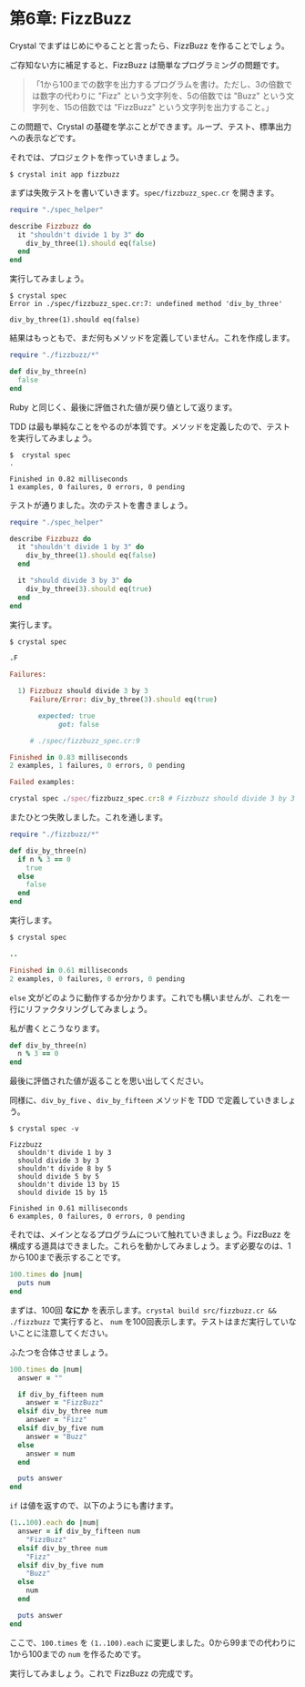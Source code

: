 # 第6章: FizzBuzz

Crystal でまずはじめにやることと言ったら、FizzBuzz を作ることでしょう。

ご存知ない方に補足すると、FizzBuzz は簡単なプログラミングの問題です。

> 「1から100までの数字を出力するプログラムを書け。ただし、3の倍数では数字の代わりに "Fizz" という文字列を、5の倍数では "Buzz" という文字列を、15の倍数では "FizzBuzz" という文字列を出力すること。」

この問題で、Crystal の基礎を学ぶことができます。ループ、テスト、標準出力への表示などです。

それでは、プロジェクトを作っていきましょう。

```text
$ crystal init app fizzbuzz
```

まずは失敗テストを書いていきます。`spec/fizzbuzz_spec.cr` を開きます。

```ruby
require "./spec_helper"

describe Fizzbuzz do
  it "shouldn't divide 1 by 3" do
    div_by_three(1).should eq(false)
  end
end
```

実行してみましょう。

```text
$ crystal spec
Error in ./spec/fizzbuzz_spec.cr:7: undefined method 'div_by_three'

div_by_three(1).should eq(false)
```

結果はもっともで、まだ何もメソッドを定義していません。これを作成します。

```ruby
require "./fizzbuzz/*"

def div_by_three(n)
  false
end
```

Ruby と同じく、最後に評価された値が戻り値として返ります。

TDD は最も単純なことをやるのが本質です。メソッドを定義したので、テストを実行してみましょう。

```text
$  crystal spec
.

Finished in 0.82 milliseconds
1 examples, 0 failures, 0 errors, 0 pending
```

テストが通りました。次のテストを書きましょう。

```ruby
require "./spec_helper"

describe Fizzbuzz do
  it "shouldn't divide 1 by 3" do
    div_by_three(1).should eq(false)
  end

  it "should divide 3 by 3" do
    div_by_three(3).should eq(true)
  end
end
```

実行します。

```ruby
$ crystal spec

.F

Failures:

  1) Fizzbuzz should divide 3 by 3
     Failure/Error: div_by_three(3).should eq(true)

       expected: true
            got: false

     # ./spec/fizzbuzz_spec.cr:9

Finished in 0.83 milliseconds
2 examples, 1 failures, 0 errors, 0 pending

Failed examples:

crystal spec ./spec/fizzbuzz_spec.cr:8 # Fizzbuzz should divide 3 by 3
```

またひとつ失敗しました。これを通します。

```ruby
require "./fizzbuzz/*"

def div_by_three(n)
  if n % 3 == 0
    true
  else
    false
  end
end
```

実行します。

```ruby
$ crystal spec

..

Finished in 0.61 milliseconds
2 examples, 0 failures, 0 errors, 0 pending
```

`else` 文がどのように動作するか分かります。これでも構いませんが、これを一行にリファクタリングしてみましょう。

私が書くとこうなります。

```ruby
def div_by_three(n)
  n % 3 == 0
end
```

最後に評価された値が返ることを思い出してください。

同様に、`div_by_five` 、`div_by_fifteen` メソッドを TDD で定義していきましょう。

```text
$ crystal spec -v

Fizzbuzz
  shouldn't divide 1 by 3
  should divide 3 by 3
  shouldn't divide 8 by 5
  should divide 5 by 5
  shouldn't divide 13 by 15
  should divide 15 by 15

Finished in 0.61 milliseconds
6 examples, 0 failures, 0 errors, 0 pending
```

それでは、メインとなるプログラムについて触れていきましょう。FizzBuzz を構成する道具はできました。これらを動かしてみましょう。まず必要なのは、1から100まで表示することです。

```ruby
100.times do |num|
  puts num
end
```

まずは、100回 **なにか** を表示します。`crystal build src/fizzbuzz.cr && ./fizzbuzz` で実行すると、 `num` を100回表示します。テストはまだ実行していないことに注意してください。

ふたつを合体させましょう。

```ruby
100.times do |num|
  answer = ""

  if div_by_fifteen num
    answer = "FizzBuzz"
  elsif div_by_three num
    answer = "Fizz"
  elsif div_by_five num
    answer = "Buzz"
  else
    answer = num
  end

  puts answer
end
```

`if` は値を返すので、以下のようにも書けます。

```ruby
(1..100).each do |num|
  answer = if div_by_fifteen num
    "FizzBuzz"
  elsif div_by_three num
    "Fizz"
  elsif div_by_five num
    "Buzz"
  else
    num
  end

  puts answer
end
```

ここで、`100.times` を `(1..100).each` に変更しました。0から99までの代わりに1から100までの `num` を作るためです。

実行してみましょう。これで FizzBuzz の完成です。
